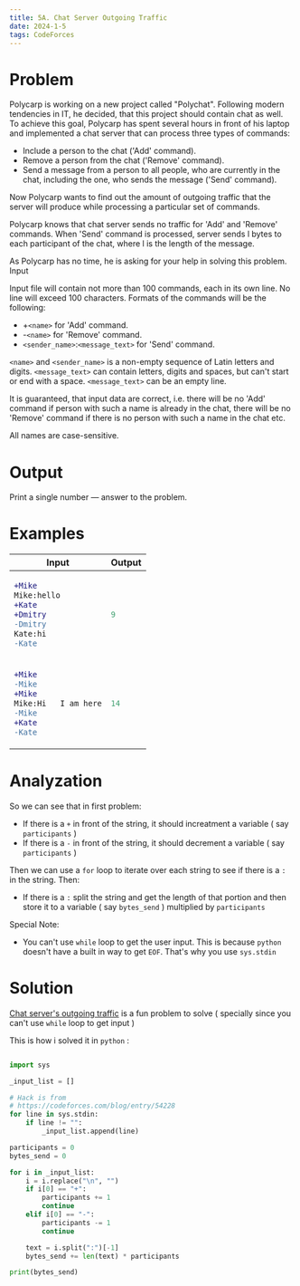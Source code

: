 ```yaml
---
title: 5A. Chat Server Outgoing Traffic
date: 2024-1-5
tags: CodeForces
---
```




# Problem
Polycarp is working on a new project called "Polychat". Following modern tendencies in IT, he decided, that this project should contain chat as well. To achieve this goal, Polycarp has spent several hours in front of his laptop and implemented a chat server that can process three types of commands:

*    Include a person to the chat ('Add' command).
*    Remove a person from the chat ('Remove' command).
*    Send a message from a person to all people, who are currently in the chat, including the one, who sends the message ('Send' command). 

Now Polycarp wants to find out the amount of outgoing traffic that the server will produce while processing a particular set of commands.

Polycarp knows that chat server sends no traffic for 'Add' and 'Remove' commands. When 'Send' command is processed, server sends l bytes to each participant of the chat, where l is the length of the message.

As Polycarp has no time, he is asking for your help in solving this problem.
Input

Input file will contain not more than 100 commands, each in its own line. No line will exceed 100 characters. Formats of the commands will be the following:

*    +`<name>` for 'Add' command.
*    -`<name>` for 'Remove' command.
*    `<sender_name>`:`<message_text>` for 'Send' command. 

`<name>` and `<sender_name>` is a non-empty sequence of Latin letters and digits. `<message_text>` can contain letters, digits and spaces, but can't start or end with a space. `<message_text>` can be an empty line.

It is guaranteed, that input data are correct, i.e. there will be no 'Add' command if person with such a name is already in the chat, there will be no 'Remove' command if there is no person with such a name in the chat etc.

All names are case-sensitive.

# Output

Print a single number — answer to the problem.

# Examples

<table>
<thead>
  <tr>
    <th>Input</th>
    <th>Output</th>
  </tr>
</thead>
<tbody>
<tr>

<td>
    

```diff
+Mike
Mike:hello
+Kate
+Dmitry
-Dmitry
Kate:hi
-Kate
```
    

</td>
<td>

```python
9
```
    
    
</td>
</tr>
<tr>

<td>
    

```diff
+Mike
-Mike
+Mike
Mike:Hi   I am here
-Mike
+Kate
-Kate
```
    

</td>
<td>

```python
14
```
    
    
</td>
</tr>
 </tbody>

</table>

# Analyzation

So we can see that in first problem: 
* If there is a `+` in front of the string, it should increatment a variable ( say `participants` )
* If there is a `-` in front of the string, it should decrement a variable ( say `participants` )

Then we can use a `for` loop to iterate over each string to see if there is a `:` in the string. Then:
* If there is a `:` split the string and get the length of that portion and then store it to a variable ( say `bytes_send` ) multiplied by `participants`

Special Note:
* You can't use `while` loop to get the user input. This is because `python` doesn't have a built in way to get `EOF`. That's why you use `sys.stdin`

# Solution

[Chat server's outgoing traffic](https://codeforces.com/problemset/problem/5/A) is a fun problem to solve ( specially since you can't use `while` loop to get input )


This is how i solved it in `python` :

```python

import sys

_input_list = []

# Hack is from
# https://codeforces.com/blog/entry/54228
for line in sys.stdin:
    if line != "":
        _input_list.append(line)

participants = 0
bytes_send = 0

for i in _input_list:
    i = i.replace("\n", "")
    if i[0] == "+":
        participants += 1
        continue
    elif i[0] == "-":
        participants -= 1
        continue

    text = i.split(":")[-1]
    bytes_send += len(text) * participants

print(bytes_send)

```


